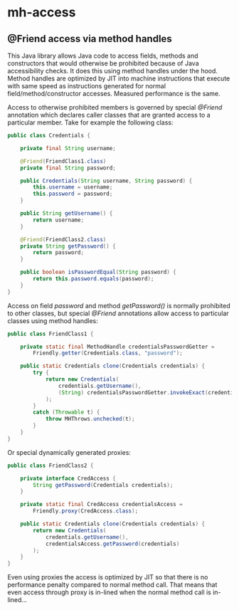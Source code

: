 mh-access
=========

@Friend access via method handles
---------------------------------

This Java library allows Java code to access fields, methods and constructors that would otherwise
be prohibited because of Java accessibility checks. It does this using method handles under the hood.
Method handles are optimized by JIT into machine instructions that execute with same speed as instructions
generated for normal field/method/constructor accesses. Measured performance is the same.

Access to otherwise prohibited members is governed by special *@Friend* annotation which declares
caller classes that are granted access to a particular member. Take for example the following class:

~~~~~ Java
public class Credentials {

    private final String username;

    @Friend(FriendClass1.class)
    private final String password;

    public Credentials(String username, String password) {
        this.username = username;
        this.password = password;
    }

    public String getUsername() {
        return username;
    }

    @Friend(FriendClass2.class)
    private String getPassword() {
        return password;
    }

    public boolean isPasswordEqual(String password) {
        return this.password.equals(password);
    }
}
~~~~~

Access on field *password* and method *getPassword()* is normally prohibited to other classes, but
special *@Friend* annotations allow access to particular classes using method handles:

~~~~~ Java
public class FriendClass1 {

    private static final MethodHandle credentialsPasswordGetter =
        Friendly.getter(Credentials.class, "password");

    public static Credentials clone(Credentials credentials) {
        try {
            return new Credentials(
                credentials.getUsername(),
                (String) credentialsPasswordGetter.invokeExact(credentials)
            );
        }
        catch (Throwable t) {
            throw MHThrows.unchecked(t);
        }
    }
}
~~~~~

Or special dynamically generated proxies:

~~~~~ Java
public class FriendClass2 {

    private interface CredAccess {
        String getPassword(Credentials credentials);
    }

    private static final CredAccess credentialsAccess =
        Friendly.proxy(CredAccess.class);

    public static Credentials clone(Credentials credentials) {
        return new Credentials(
            credentials.getUsername(),
            credentialsAccess.getPassword(credentials)
        );
    }
}
~~~~~

Even using proxies the access is optimized by JIT so that there is no performance penalty compared to normal method call.
That means that even access through proxy is in-lined when the normal method call is in-lined...
